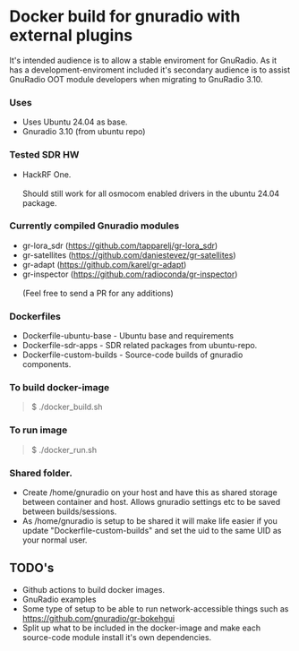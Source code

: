 # Docker build for gnuradio with external plugins

It's intended audience is to allow a stable enviroment for GnuRadio.
As it has a development-enviroment included it's secondary audience is to assist GnuRadio OOT module developers when migrating to GnuRadio 3.10.

### Uses
* Uses Ubuntu 24.04 as base.
* Gnuradio 3.10 (from ubuntu repo)

### Tested SDR HW
* HackRF One.
<br /><br />Should still work for all osmocom enabled drivers in the ubuntu 24.04 package.

### Currently compiled Gnuradio modules
* gr-lora_sdr (https://github.com/tapparelj/gr-lora_sdr)
* gr-satellites (https://github.com/daniestevez/gr-satellites)
* gr-adapt (https://github.com/karel/gr-adapt)
* gr-inspector (https://github.com/radioconda/gr-inspector)
<br /><br />(Feel free to send a PR for any additions)


### Dockerfiles
* Dockerfile-ubuntu-base - Ubuntu base and requirements
* Dockerfile-sdr-apps - SDR related packages from ubuntu-repo.
* Dockerfile-custom-builds - Source-code builds of gnuradio components.



### To build docker-image
> $ ./docker_build.sh

### To run image
> $ ./docker_run.sh

### Shared folder.
* Create /home/gnuradio on your host and have this as shared storage between container and host. Allows gnuradio settings etc to be saved between builds/sessions.
* As /home/gnuradio is setup to be shared it will make life easier if you update "Dockerfile-custom-builds" and set the uid to the same UID as your normal user.


## TODO's
* Github actions to build docker images.
* GnuRadio examples
* Some type of setup to be able to run network-accessible things such as https://github.com/gnuradio/gr-bokehgui
* Split up what to be included in the docker-image and make each source-code module install it's own dependencies.
